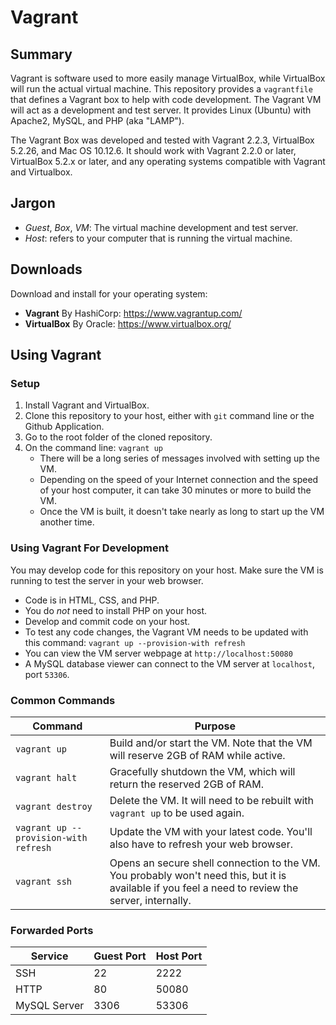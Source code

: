 # Vagrant

## Summary
Vagrant is software used to more easily manage VirtualBox, while VirtualBox will run the actual virtual machine.  This repository provides a `vagrantfile` that defines a Vagrant box to help with code development.  The Vagrant VM will act as a development and test server.  It provides Linux (Ubuntu) with Apache2, MySQL, and PHP (aka "LAMP").

The Vagrant Box was developed and tested with Vagrant 2.2.3, VirtualBox 5.2.26, and Mac OS 10.12.6.  It should work with Vagrant 2.2.0 or later, VirtualBox 5.2.x or later, and any operating systems compatible with Vagrant and Virtualbox.

## Jargon
* *Guest*, *Box*, *VM*:  The virtual machine development and test server.
* *Host*: refers to your computer that is running the virtual machine.

## Downloads
Download and install for your operating system:

* **Vagrant** By HashiCorp: https://www.vagrantup.com/
* **VirtualBox** By Oracle: https://www.virtualbox.org/

## Using Vagrant
### Setup
1. Install Vagrant and VirtualBox.
2. Clone this repository to your host, either with `git` command line or the Github Application.
3. Go to the root folder of the cloned repository.
4. On the command line: `vagrant up`
    * There will be a long series of messages involved with setting up the VM.
    * Depending on the speed of your Internet connection and the speed of your host computer, it can take 30 minutes or more to build the VM.
    * Once the VM is built, it doesn't take nearly as long to start up the VM another time.

### Using Vagrant For Development
You may develop code for this repository on your host.  Make sure the VM is running to test the server in your web browser.

* Code is in HTML, CSS, and PHP.
* You do *not* need to install PHP on your host.
* Develop and commit code on your host.
* To test any code changes, the Vagrant VM needs to be updated with this command: `vagrant up --provision-with refresh`
* You can view the VM server webpage at `http://localhost:50080`
* A MySQL database viewer can connect to the VM server at `localhost`, port `53306`.

### Common Commands
Command | Purpose
--- | ---
`vagrant up` | Build and/or start the VM.  Note that the VM will reserve 2GB of RAM while active.
`vagrant halt` | Gracefully shutdown the VM, which will return the reserved 2GB of RAM.
`vagrant destroy` | Delete the VM.  It will need to be rebuilt with `vagrant up` to be used again.
`vagrant up --provision-with refresh` | Update the VM with your latest code.  You'll also have to refresh your web browser.
`vagrant ssh` | Opens an secure shell connection to the VM.  You probably won't need this, but it is available if you feel a need to review the server, internally.

### Forwarded Ports
Service | Guest Port | Host Port
--- | --- | ---
SSH | 22 | 2222
HTTP | 80 | 50080
MySQL Server | 3306 | 53306
